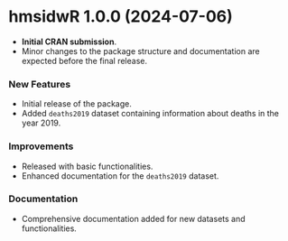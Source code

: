 # hmsidwR 1.0.0 (2024-07-06)

- **Initial CRAN submission**.
- Minor changes to the package structure and documentation are expected before the final release.

### New Features
- Initial release of the package.
- Added `deaths2019` dataset containing information about deaths in the year 2019.

### Improvements
- Released with basic functionalities.
- Enhanced documentation for the `deaths2019` dataset.

### Documentation
- Comprehensive documentation added for new datasets and functionalities.
